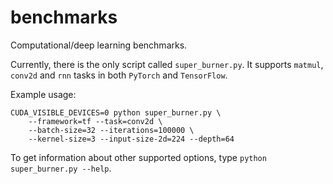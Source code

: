 # benchmarks
Computational/deep learning benchmarks.

Currently, there is the only script called `super_burner.py`. It supports `matmul`, `conv2d` and `rnn` tasks in both `PyTorch` and `TensorFlow`.

Example usage:

```
CUDA_VISIBLE_DEVICES=0 python super_burner.py \
    --framework=tf --task=conv2d \
    --batch-size=32 --iterations=100000 \
    --kernel-size=3 --input-size-2d=224 --depth=64
```

To get information about other supported options, type `python super_burner.py --help`.

